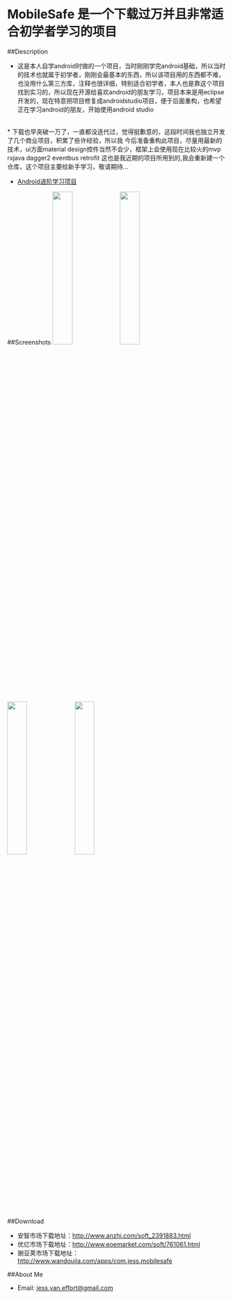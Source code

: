 # MobileSafe 是一个下载过万并且非常适合初学者学习的项目
##Description
* 这是本人自学android时做的一个项目，当时刚刚学完android基础，所以当时的技术也就属于初学者，刚刚会最基本的东西，所以该项目用的东西都不难，也没用什么第三方库，注释也很详细，特别适合初学者，本人也是靠这个项目找到实习的，所以现在开源给喜欢android的朋友学习，项目本来是用eclipse开发的，现在特意把项目修复成androidstudio项目，便于后面重构，也希望正在学习android的朋友，开始使用android studio<br>
<br> 
* 下载也早突破一万了，一直都没迭代过，觉得挺歉意的，这段时间我也独立开发了几个商业项目，积累了些许经验，所以我
今后准备重构此项目，尽量用最新的技术，ui方面material design控件当然不会少，框架上会使用现在比较火的mvp rxjava dagger2 
eventbus retrofit 这也是我近期的项目所用到的,我会重新建一个仓库，这个项目主要给新手学习，敬请期待...<br>

* [Android进阶学习项目](https://jessyancoding.github.io/MVPArms/)


##Screenshots
<img src="https://github.com/JessYanCoding/MobileSafe/raw/master/screenshots/Screenshot_2015-10-09-22-21-30.png" width="30%" height="30%">
<img src="https://github.com/JessYanCoding/MobileSafe/raw/master/screenshots/Screenshot_2015-10-09-22-21-56.png" width="30%" height="30%">
<img src="https://github.com/JessYanCoding/MobileSafe/raw/master/screenshots/Screenshot_2015-10-09-22-22-06.png" width="30%" height="30%">
<img src="https://github.com/JessYanCoding/MobileSafe/raw/master/screenshots/Screenshot_2015-10-09-22-21-37.png" width="30%" height="30%">




##Download  
  * 安智市场下载地址：http://www.anzhi.com/soft_2391883.html <br> 
  * 优亿市场下载地址：http://www.eoemarket.com/soft/761061.html<br>
  * 豌豆荚市场下载地址：http://www.wandoujia.com/apps/com.jess.mobilesafe<br>

##About Me
* Email: jess.yan.effort@gmail.com    
  
  
